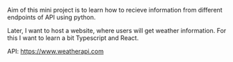 Aim of this mini project is to learn how to recieve information from different endpoints of API using python.

Later, I want to host a website, where users will get weather information. For this I want to learn a bit Typescript and React.

API: https://www.weatherapi.com
